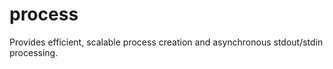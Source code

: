 process
=======

Provides efficient, scalable process creation and asynchronous stdout/stdin processing.